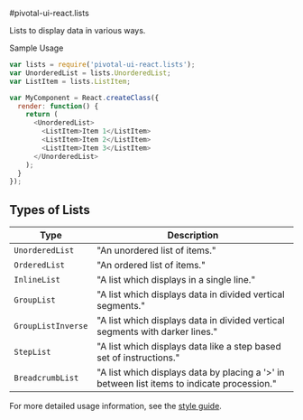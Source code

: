 #pivotal-ui-react.lists

Lists to display data in various ways.

Sample Usage
```js
var lists = require('pivotal-ui-react.lists');
var UnorderedList = lists.UnorderedList;
var ListItem = lists.ListItem;

var MyComponent = React.createClass({
  render: function() {
    return (
      <UnorderedList>
        <ListItem>Item 1</ListItem>
        <ListItem>Item 2</ListItem>
        <ListItem>Item 3</ListItem>
      </UnorderedList>
    );
  }
});
```

## Types of Lists

Type                | Description
------------------- | ----------------------------------------------
`UnorderedList`     | "An unordered list of items."
`OrderedList`       | "An ordered list of items."
`InlineList`        | "A list which displays in a single line."
`GroupList`         | "A list which displays data in divided vertical segments."
`GroupListInverse`  | "A list which displays data in divided vertical segments with darker lines."
`StepList`          | "A list which displays data like a step based set of instructions."
`BreadcrumbList`    | "A list which displays data by placing a '>' in between list items to indicate procession."

For more detailed usage information, see the [style guide](http://styleguide.cfapps.io/react_beta.html#list_react).
